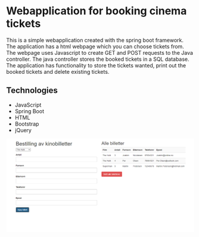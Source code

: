 # Webapplication for booking cinema tickets 

This is a simple webapplication created with the spring boot framework. The application has a html webpage which you can choose tickets from. The webpage uses Javascript to create GET and POST requests to the Java controller. The java controller stores the booked tickets in a SQL database. The application has functionality to store the tickets wanted, print out the booked tickets and delete existing tickets.  

## Technologies 
- JavaScript
- Spring Boot
- HTML
- Bootstrap
- jQuery

![Example of the application in use](/exampleCinema.PNG)
